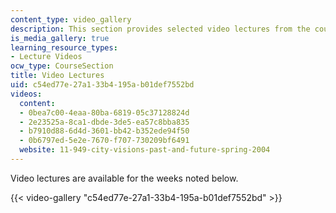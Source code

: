 ```yaml
---
content_type: video_gallery
description: This section provides selected video lectures from the course.
is_media_gallery: true
learning_resource_types:
- Lecture Videos
ocw_type: CourseSection
title: Video Lectures
uid: c54ed77e-27a1-33b4-195a-b01def7552bd
videos:
  content:
  - 0bea7c00-4eaa-80ba-6819-05c37128824d
  - 2e23525a-8ca1-dbde-3de5-ea57c8bba835
  - b7910d88-6d4d-3601-bb42-b352ede94f50
  - 0b6797ed-5e2e-7670-f707-730209bf6491
  website: 11-949-city-visions-past-and-future-spring-2004
---
```


Video lectures are available for the weeks noted below.

{{< video-gallery "c54ed77e-27a1-33b4-195a-b01def7552bd" >}}


